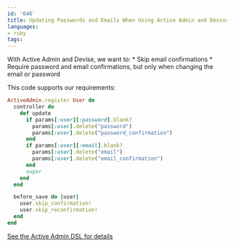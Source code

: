 ```yaml
---
id: '646'
title: Updating Passwords and Emails When Using Active Admin and Devise
languages:
- ruby
tags:
---
```

With Active Admin and Devise, we want to:
\* Skip email confirmations
\* Require password and email confirmations, but only when changing the email or password

This code supports our requirements:


```ruby
ActiveAdmin.register User do
  controller do
    def update
      if params[:user][:password].blank?
        params[:user].delete("password")
        params[:user].delete("password_confirmation")
      end
      if params[:user][:email].blank?
        params[:user].delete("email")
        params[:user].delete("email_confirmation")
      end
      super
    end
  end

  before_save do |user|
    user.skip_confirmation!
    user.skip_reconfirmation!
  end
end
```
    

[See the Active Admin DSL for details](https://github.com/gregbell/active_admin/blob/master/lib/active_admin/resource_dsl.rb)

